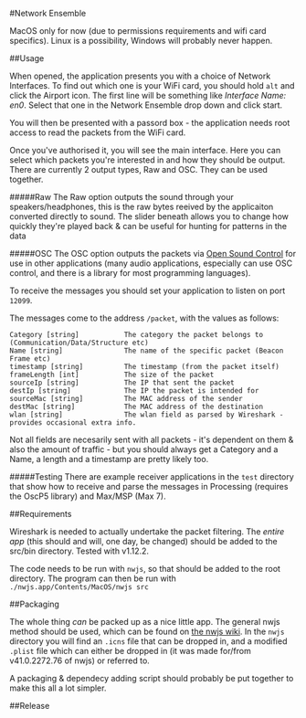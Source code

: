 #Network Ensemble

MacOS only for now (due to permissions requirements and wifi card specifics). Linux is a possibility, Windows will probably never happen.

##Usage

When opened, the application presents you with a choice of Network Interfaces. To find out which one is your WiFi card, you should hold ```alt``` and click the Airport icon. The first line will be something like *Interface Name: en0*. Select that one in the Network Ensemble drop down and click start.

You will then be presented with a passord box - the application needs root access to read the packets from the WiFi card. 

Once you've authorised it, you will see the main interface. Here you can select which packets you're interested in and how they should be output. There are currently 2 output types, Raw and OSC. They can be used together.

#####Raw
The Raw option outputs the sound through your speakers/headphones, this is the raw bytes reeived by the applicaiton converted directly to sound. The slider beneath allows you to change how quickly they're played back & can be useful for hunting for patterns in the data

#####OSC
The OSC option outputs the packets via [Open Sound Control](http://opensoundcontrol.org/) for use in other applications (many audio applications, especially can use OSC control, and there is a library for most programming languages). 

To receive the messages you should set your application to listen on port ```12099```.

The messages come to the address ```/packet```, with the values as follows:

    Category [string] 			The category the packet belongs to (Communication/Data/Structure etc)
    Name [string] 				The name of the specific packet (Beacon Frame etc) 
    timestamp [string] 			The timestamp (from the packet itself)
    frameLength [int] 			The size of the packet
    sourceIp [string] 			The IP that sent the packet
    destIp [string] 			The IP the packet is intended for
    sourceMac [string] 			The MAC address of the sender
    destMac [string] 			The MAC address of the destination
    wlan [string] 				The wlan field as parsed by Wireshark - provides occasional extra info.

Not all fields are necesarily sent with all packets - it's dependent on them & also the amount of traffic - but you should always get a Category and a Name, a length and a timestamp are pretty likely too. 

#####Testing
There are example receiver applications in the ```test``` directory that show how to receive and parse the messages in Processing (requires the OscP5 library) and Max/MSP (Max 7).

##Requirements

Wireshark is needed to actually undertake the packet filtering. The *entire app* (this should and will, one day, be changed) should be added to the src/bin directory. Tested with v1.12.2.

The code needs to be run with ```nwjs```, so that should be added to the root directory. The program can then be run with ```./nwjs.app/Contents/MacOS/nwjs src```

##Packaging

The whole thing *can* be packed up as a nice little app. The general nwjs method should be used, which can be found on [the nwjs wiki](https://github.com/nwjs/nw.js/wiki/How-to-package-and-distribute-your-apps#mac-os-x). In the ```nwjs``` directory you will find an ```.icns``` file that can be dropped in, and a modified ```.plist``` file which can either be dropped in (it was made for/from v41.0.2272.76 of nwjs) or referred to.

A packaging & dependecy adding script should probably be put together to make this all a lot simpler.

##Release

